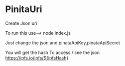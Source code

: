 # PinitaUri
 Create Json uri

To run this 
use--> node index.js


Just change the json and pinataApiKey,pinataApiSecret

You will get the hash 
To access / see the json 
https://ipfs.io/ipfs/${ipfsHash}